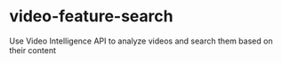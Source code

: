 # video-feature-search
Use Video Intelligence API to analyze videos and search them based on their content
